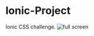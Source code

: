 # Ionic-Project
Ionic CSS challenge. 
![full screen]("https://github.com/Isabelgpils/Ionic-Project/blob/main/fullScreen.png")

